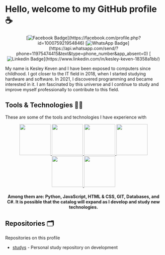 # Hello, welcome to my GitHub profile ☕

<div align=center>
 
[![Facebook Badge](https://img.shields.io/badge/-facebook-rgb(2,%2024,%20122)?style=for-the-badge&logo=facebook&logoColor=white&link=https://github.com/kesley-developer)](https://facebook.com/profile.php?id=100075921954846)
[![WhatsApp Badge](https://img.shields.io/badge/-whatsapp-rgb(1,%20167,%209)?style=for-the-badge&logo=whatsapp&logoColor=white&link=https://github.com/kesley-developer)](https://api.whatsapp.com/send/?phone=11975474415&text&type=phone_number&app_absent=0)
[![Linkedin Badge](https://img.shields.io/badge/-linkedin-rgb(9,%20165,%20226)?style=for-the-badge&logo=linkedin&logoColor=white&link=https://github.com/kesley-developer)](https://www.linkedin.com/in/kesley-keven-18358a1bb/)
  
</div>

My name is Kesley Keven and I have been exposed to computers since childhood. I got closer to the IT field in 2018, when I started studying hardware and software. In 2021, I discovered programming and became interested in it. I am fascinated by this universe and I continue to study and improve myself professionally to contribute to this field.

## Tools & Technologies 👨‍💻
These are some of the tools and technologies I have experience with
  
<div align=center>
  <a href="https://github.com/kesley-developer/studys/tree/master/PYTHON">
    <img width=100px height=100px src="https://cdn.jsdelivr.net/gh/devicons/devicon/icons/python/python-original.svg"/> 
  </a>
  
  <a href="https://github.com/kesley-developer/studys/tree/master/JAVASCRIPT">
    <img width=100px height=100px src="https://cdn.jsdelivr.net/gh/devicons/devicon/icons/javascript/javascript-original.svg"/> 
  </a>
  
  <a href="https://github.com/kesley-developer/studys/tree/master/HTML">
    <img width=100px height=100px src="https://cdn.jsdelivr.net/gh/devicons/devicon/icons/html5/html5-original.svg"/>    
  </a>
  
  <a href="https://github.com/kesley-developer/studys/tree/master/GIT">
    <img width=100px height=100px src="https://cdn.jsdelivr.net/gh/devicons/devicon/icons/git/git-original.svg"/>    
  </a>
  
  <a href="https://github.com/kesley-developer/studys/tree/master/DB">  
    <img width=100px height=100px src="https://cdn.jsdelivr.net/gh/devicons/devicon/icons/mysql/mysql-original.svg"/>
  </a>
  
  <a href="https://github.com/kesley-developer/studys/tree/master/C-SHARP">
    <img width=100px height=100px src="https://cdn.jsdelivr.net/gh/devicons/devicon/icons/csharp/csharp-original.svg"/>
  </a>
  
  <h4>Among them are: Python, JavaScript, HTML & CSS, GIT, Databases, and C#. It is possible that the catalog will expand as I develop and study new technologies.</h4>
</div>

## Repositories 🗂️
Repositories on this profile
- [studys](https://github.com/kesley-developer/studys) - Personal study repository on development 
